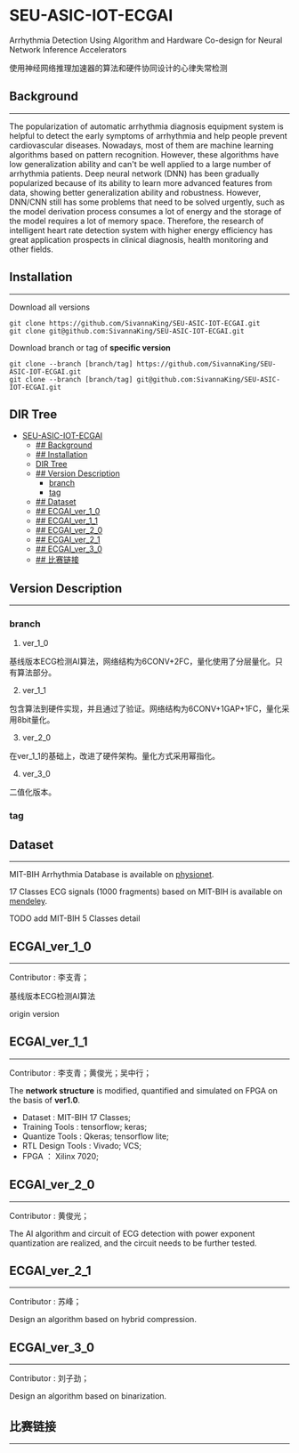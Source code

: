 # SEU-ASIC-IOT-ECGAI
Arrhythmia Detection Using Algorithm and Hardware Co-design for Neural Network Inference Accelerators

使用神经网络推理加速器的算法和硬件协同设计的心律失常检测


## Background
---
The popularization of automatic arrhythmia diagnosis equipment system is helpful to detect the early symptoms of arrhythmia and help people prevent cardiovascular diseases. Nowadays, most of them are machine learning algorithms based on pattern recognition. However, these algorithms have low generalization ability and can't be well applied to a large number of arrhythmia patients. Deep neural network (DNN) has been gradually popularized because of its ability to learn more advanced features from data, showing better generalization ability and robustness. However, DNN/CNN still has some problems that need to be solved urgently, such as the model derivation process consumes a lot of energy and the storage of the model requires a lot of memory space. Therefore, the research of intelligent heart rate detection system with higher energy efficiency has great application prospects in clinical diagnosis, health monitoring and other fields.

## Installation
---
Download all versions
```
git clone https://github.com/SivannaKing/SEU-ASIC-IOT-ECGAI.git
git clone git@github.com:SivannaKing/SEU-ASIC-IOT-ECGAI.git
```
Download branch or tag of **specific version**
```
git clone --branch [branch/tag] https://github.com/SivannaKing/SEU-ASIC-IOT-ECGAI.git
git clone --branch [branch/tag] git@github.com:SivannaKing/SEU-ASIC-IOT-ECGAI.git
```

## DIR Tree
- [SEU-ASIC-IOT-ECGAI](#seu-asic-iot-ecgai)
  - [## Background](#-background)
  - [## Installation](#-installation)
  - [DIR Tree](#dir-tree)
  - [## Version Description](#-version-description)
    - [branch](#branch)
    - [tag](#tag)
  - [## Dataset](#-dataset)
  - [## ECGAI_ver_1_0](#-ecgai_ver_1_0)
  - [## ECGAI_ver_1_1](#-ecgai_ver_1_1)
  - [## ECGAI_ver_2_0](#-ecgai_ver_2_0)
  - [## ECGAI_ver_2_1](#-ecgai_ver_2_1)
  - [## ECGAI_ver_3_0](#-ecgai_ver_3_0)
  - [## 比赛链接](#-比赛链接)


## Version Description
---
### branch
1. ver_1_0
  
基线版本ECG检测AI算法，网络结构为6CONV+2FC，量化使用了分层量化。只有算法部分。

2. ver_1_1

包含算法到硬件实现，并且通过了验证。网络结构为6CONV+1GAP+1FC，量化采用8bit量化。

3. ver_2_0

在ver_1_1的基础上，改进了硬件架构。量化方式采用幂指化。

4. ver_3_0

二值化版本。

### tag


## Dataset
---
MIT-BIH Arrhythmia Database is available on [physionet](https://www.physionet.org/content/mitdb/1.0.0/).

17 Classes ECG signals (1000 fragments) based on MIT-BIH is available on [mendeley](https://data.mendeley.com/datasets/7dybx7wyfn/3).

TODO add MIT-BIH 5 Classes detail

## ECGAI_ver_1_0
---
Contributor : 李支青；

基线版本ECG检测AI算法

origin version

## ECGAI_ver_1_1
---
Contributor : 李支青；黄俊光；吴中行；

The **network structure** is modified, quantified and simulated on FPGA on the basis of **ver1.0**.

* Dataset : MIT-BIH 17 Classes;
* Training Tools : tensorflow; keras;
* Quantize Tools : Qkeras; tensorflow lite;
* RTL Design Tools : Vivado; VCS;
* FPGA ： Xilinx 7020;

## ECGAI_ver_2_0
---
Contributor : 黄俊光；

The AI algorithm and circuit of ECG detection with power exponent quantization are realized, and the circuit needs to be further tested.


## ECGAI_ver_2_1
---
Contributor : 苏峰；

Design an algorithm based on hybrid compression.


## ECGAI_ver_3_0
---
Contributor : 刘子劲；

Design an algorithm based on binarization.

## 比赛链接
---